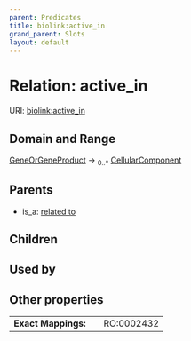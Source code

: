 ```yaml
---
parent: Predicates
title: biolink:active_in
grand_parent: Slots
layout: default
---
```


# Relation: active_in




URI: [biolink:active_in](https://w3id.org/biolink/vocab/active_in)

## Domain and Range

[GeneOrGeneProduct](GeneOrGeneProduct.md) ->  <sub>0..\*</sub> [CellularComponent](CellularComponent.md)

## Parents

 *  is_a: [related to](related_to.md)

## Children


## Used by


## Other properties

|  |  |  |
| --- | --- | --- |
| **Exact Mappings:** | | RO:0002432 |

